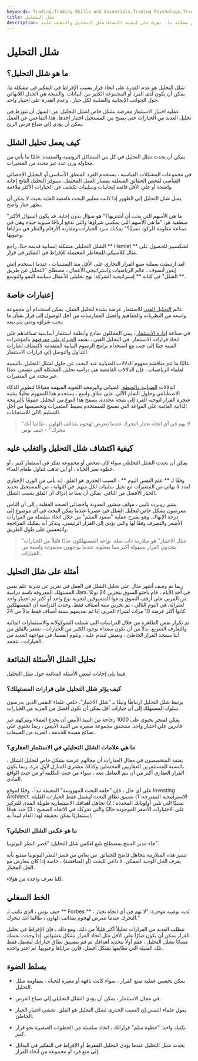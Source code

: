 ```yaml
---
keywords: Trading,Trading Skills and Essentials,Trading Psychology,Trading Skills
title: شلل التحليل
description: شلل التحليل هو عدم القدرة على التصرف بسبب الإفراط في التفكير في مشكلة ما. تعرف على كيفية اكتشاف شلل التحليل والتغلب عليه.
---
```


# شلل التحليل
## ما هو شلل التحليل؟

شلل التحليل هو عدم القدرة على اتخاذ قرار بسبب الإفراط في التفكير في مشكلة ما. يمكن أن يكون لدى الفرد أو المجموعة الكثير من البيانات. والنتيجة هي الجدل اللانهائي حول الجوانب الإيجابية والسلبية لكل خيار ، وعدم القدرة على اختيار واحد.

عملية اختيار الاستثمار معرضة بشكل خاص لشلل التحليل. من السهل أن تتورط في تحليل العديد من الخيارات حتى يصبح من المستحيل اختيار أحدها. هذا التقاعس عن العمل يمكن أن يؤدي إلى ضياع فرص الربح.

## كيف يعمل تحليل الشلل

يمكن أن يحدث شلل التحليل في كل من المشاكل الروتينية والمعقدة. غالبًا ما يأتي من محاولة وزن عدد غير محدد من المتغيرات.

في مجموعات المشكلات القياسية ، يستخدم الفرد المنطق الأساسي أو التحليل الإحصائي القياسي لفحص الحقائق المتعلقة بمسار العمل المحتمل. سيوفر التحليل الناتج إجابة واضحة أو على الأقل قائمة إيجابيات وسلبيات تكشف عن الخيارات الأكثر ملاءمة.

يميل شلل التحليل إلى الظهور إذا كانت معايير البحث غامضة للغاية بحيث لا يمكن أن يظهر خيار واضح.

"ما هي الأسهم التي يجب أن أشتريها؟" هو سؤال بدون إجابة. قد يكون السؤال الأكثر منطقية هو: "ما هي الأسهم التي يمكنني شراؤها والتي تدفع أرباحًا سنوية جيدة وهي في صناعة مقاومة للركود نسبيًا؟" يمكنك سرد الخيارات ومقارنة الأرقام والنظر في مزاياها وعيوبها.

الشلل التحليلي مشكلة إنسانية قديمة جدًا. راجع ** Hamlet ** لشكسبير للحصول على مثال كلاسيكي للمخاطر المحتملة للإفراط في التفكير في قرار.

لقد ارتبطت بعملية صنع القرار التجاري على الأقل منذ الستينيات ، عندما استخدم إتش إيغور أنسوف ، عالم الرياضيات واستراتيجي الأعمال ، مصطلح "التحليل عن طريق الشلل" في كتابه ** إستراتيجية الشركة: نهج تحليلي للأعمال سياسة النمو والتوسع **.

## إعتبارات خاصة

عالم [التحليل الفني](/technicalanalysis) للاستثمار عرضة بشدة لتحليل الشلل. يمكن استخدام أي مجموعة واسعة من النظريات والمفاهيم وأفضل الممارسات من أجل الوصول إلى قرار بشأن ما يجب شراؤه ومتى يتم بيعه.

في صناعة [إدارة الاستثمار](/investment-management) ، يبني المحللون نماذج وأنظمة استثمار أساسية تساعدهم على اتخاذ قرارات الاستثمار. في التحليل الفني ، يعتمد [الخبراء على](/chartist) [معرفتهم](/chartist) بالمؤشرات الفنية جنبًا إلى جنب مع استخدام برامج الرسوم البيانية المتقدمة لاكتشاف إشارات التداول والتوصل إلى قرارات الاستثمار.

غالبًا ما تتم مناقشة مفهوم الدلالات الضبابية عند البحث عن حلول لشلل التحليل. بالنسبة لعلماء الرياضيات ، فإن الدلالات الغامضة هي دراسة تحليل المشكلة التي تتضمن عددًا غير محدد من المتغيرات.

الدلالات [الضبابية والمنطق](/fuzzy-logic) الضبابي والبرمجة اللغوية المبهمة مفتاحًا لتطوير الذكاء الاصطناعي وحلول التعلم الآلي. على نطاق واسع ، يستخدم هذا المفهوم تحليلًا يشبه شجرة القرار لتوجيه الفرد إلى نتيجة محددة. يسمح هذا النوع من التحليل عمومًا بالبرمجة الذاتية القائمة على القواعد التي تسمح للمستخدم بضبط المتغيرات وتخصيصها من أجل التسليم الآلي للاستجابات.

> "لا يهم في أي اتجاه تختار التحرك عندما تتعرض لهجوم بقذائف الهاون ، طالما أنك تتحرك." - جيف بوس

>

>

>

## كيفية اكتشاف شلل التحليل والتغلب عليه

يمكن أن يحدث الشلل التحليلي سواء كان شخص أو مجموعة تفكر في استثمار كبير ، أو خطوة تغير الحياة ، أو أين تذهب لتناول طعام الغداء.

وفقًا لـ ** علم النفس اليوم ** ، السبب الجذري هو القلق. إنه يأتي من الوزن الإجباري لعدد لا نهائي من المتغيرات مع تخيل سلبيات لكل منهم. في النهاية ، من المستحيل تحديد الخيار الأفضل من الباقي. يمكن أن يساعد إدراك أن القلق يسبب الشلل.

يشير روبرت تايبي ، مؤلف منشور المدونة وأخصائي الصحة العقلية ، إلى أن الناس معرضون بشكل خاص لتحليل الشلل في عصرنا عندما يمكن البحث في أي موضوع إلى درجة الإنهاك. وهو يقترح عملية "صعود السلم" من خلال اتخاذ سلسلة من القرارات الأصغر والتصرف وفقًا لها والتي تؤدي إلى القرار الرئيسي. وتذكر أنه يمكنك المراجعة والتحسين على طول الطريق.

> "شلل الاختيار" هو متلازمة ذات صلة. يواجه المستهلكون عددًا قليلاً من الخيارات يتخذون القرار بسهولة أكبر مما يفعلونه عندما يواجهون مجموعة واسعة من الخيارات.

>

## أمثلة على شلل التحليل

ربما تم وصف أشهر مثال على تحليل الشلل في العمل في تقرير عن تجربة علم نفس المستهلك المعروفة باسم دراسة Jam. في أحد الأيام ، قام باحثو السوق بتخزين 24 نوعًا من المربى على أرفف السوق ودعوا المتسوقين لتجربة نوع واحد أو أكثر ثم اختيار واحد لشرائه. في اليوم التالي ، تم تخزين ستة أصناف فقط. وجدت الدراسة أن المستهلكين كانوا أكثر عرضة 10 مرات لشراء المربى إذا تم تقديمهم بستة أصناف فقط بدلاً من 24.

تم تكرار نفس الظاهرة من خلال الدراسات التي شملت الشوكولاتة والاستثمارات المالية والتعارف السريع. بدلاً من أن نكون سعداء بوجود الكثير من الخيارات ، نشعر بالقلق من أننا سنتخذ القرار الخاطئ ، ونعيش لنندم عليه ، ونلوم أنفسنا. في مواجهة العديد من الخيارات ، نتجمد.

## تحليل الشلل الأسئلة الشائعة

فيما يلي إجابات لبعض الأسئلة الشائعة حول شلل التحليل.

### كيف يؤثر شلل التحليل على قرارات المستهلك؟

يرتبط شلل التحليل ارتباطًا وثيقًا بـ "شلل الاختيار". خلص علماء النفس الذين يدرسون سلوك المستهلك إلى أن خيارات أقل يمكن أن تكون أفضل من المزيد من الخيارات.

يمكن لمتجر يحتوي على 1000 زجاجة من النبيذ الأبيض أن يخدع العملاء ويتركهم غير قادرين على اختيار واحد. ستحقق مجموعة صغيرة من النبيذ الأبيض ، ربما تحتوي على نصائح مفيدة للخدمة ، المزيد من المبيعات.

### ما هي علامات الشلل التحليلي في الاستثمار العقاري؟

يعتقد المتخصصون في مجال العقارات أن مجالهم عرضة بشكل خاص لتحليل الشلل ، بالنسبة للمستثمرين العقاريين المحتملين وكذلك مشتري المنازل لأول مرة. ربما يكون القرار العقاري أكبر من أن يتم التعامل معه ، سواء من حيث التكلفة أو من حيث الواقع المادي.

على أي حال ، فإن "حلقة البحث المهووسة" المخيفة تبدأ ، وفقًا لموقع Investing Architect. الاستراتيجية المقترحة: 1) تضييق نطاق البحث ليشمل فقط الخيارات القليلة نسبيًا التي تلبي أولوياتك المحددة ؛ 2) تجاهل أهدافك الاستثمارية طويلة المدى للتركيز على الاختيارات الأصغر الموجودة حاليًا والتي تحركك في الاتجاه الصحيح ؛ 3) حدد هدفًا استثماريًا يمكن تحقيقه لهذا العام لتبدأ به.

### ما هو عكس الشلل التحليلي؟

جاء مدير المنتج بمصطلح بليغ لعكس شلل التحليل: "قصر النظر اليوتوبيا".

تتميز هذه المتلازمة بتجاهل فاضح للحقائق. من يعاني من قصر النظر اليوتوبيا مقتنع بأنه يعرف الحل الوحيد الممكن. لا داعي للبحث (أو المناقشة) ، خاصة إذا كان يتعارض مع الحل المختار.

كلنا نعرف واحدة من هؤلاء.

## الخط السفلي

جيف بوس ، الذي يكتب لـ ** Forbes ** ، لديه توصية موجزة: "لا يهم في أي اتجاه تختار التحرك عندما تتعرض لهجوم بقذائف الهاون ، طالما أنك تتحرك."

تتطلب العديد من القرارات تحليلاً أكثر قليلاً من ذلك. ومع ذلك ، فإن الإفراط في تحليل القرار يمكن أن يكون ضارًا على الأقل مثل اتخاذ القرار بشكل عشوائي. إذا وجدت نفسك مصابًا بشلل التحليل ، فقم أولاً بتحديد أهدافك ثم قم بتضييق نطاق خياراتك لتشمل فقط تلك القليلة التي تطابقها بشكل أفضل. قارن مزاياها وعيوبها. ثم اختر واحدة.

## يسلط الضوء

- يمكن تحسين عملية صنع القرار ، سواء كانت تافهة أو مغيرة للحياة ، بمقاومة شلل التحليل.

- في مجال الاستثمار ، يمكن أن يؤدي الشلل التحليلي إلى ضياع الفرص.

- يقول علماء النفس إن السبب الجذري لشلل التحليل هو القلق. نخشى اختيار الخيار الخاطئ.

- تكتيك واحد: "خطوة سلم" قراراتك ، اتخاذ سلسلة من الخطوات الصغيرة نحو قرار كبير.

- يحدث شلل التحليل عندما يؤدي التحليل المفرط أو الإفراط في التفكير في البدائل إلى منع فرد أو مجموعة من اتخاذ القرار.

